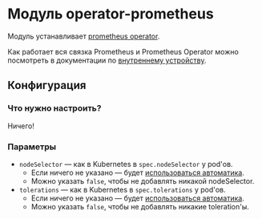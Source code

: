 Модуль operator-prometheus
==========================

Модуль устанавливает [prometheus operator](https://github.com/coreos/prometheus-operator).

Как работает вся связка Prometheus и Prometheus Operator можно посмотреть в документации по [внутреннему устройству](docs/INTERNALS.md).

Конфигурация
------------

### Что нужно настроить?

Ничего!

### Параметры

* `nodeSelector` — как в Kubernetes в `spec.nodeSelector` у pod'ов.
    * Если ничего не указано — будет [использоваться автоматика](/README.md#выделение-узлов-под-определенный-вид-нагрузки).
    * Можно указать `false`, чтобы не добавлять никакой nodeSelector.
* `tolerations` — как в Kubernetes в `spec.tolerations` у pod'ов.
    * Если ничего не указано — будет [использоваться автоматика](/README.md#выделение-узлов-под-определенный-вид-нагрузки).
    * Можно указать `false`, чтобы не добавлять никакие toleration'ы.
